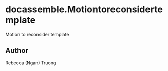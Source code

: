 # docassemble.Motiontoreconsidertemplate

Motion to reconsider template

## Author

Rebecca (Ngan) Truong

